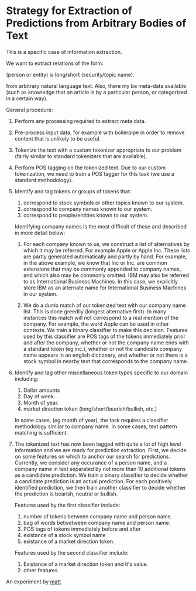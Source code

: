 # Strategy for Extraction of Predictions from Arbitrary Bodies of Text

This is a specific case of information extraction. 

We want to extract relations of the form:

(person or entity)  is long/short  (security/topic name).

from arbitrary natural language text. Also, there my be meta-data available (such as 
knowledge that an article is by a particular person, or categorized in a certain way).

General procedure:

1. Perform any processing required to extract meta data.

2. Pre-process input data, for example with boilerpipe in order to remove content that is unlikely to 
   be useful.

3. Tokenize the text with a custom tokenizer appropriate to our problem (fairly similar to standard 
   tokenizers that are available).

4. Perform POS tagging on the tokenized text. Due to our custom tokenization, we need to train 
   a POS tagger for this task (we use a standard methodology).

5. Identify and tag tokens or groups of tokens that:
   1. correspond to stock symbols or other topics known to our system. 
   2. correspond to company names known to our system.
   3. correspond to people/entities known to our system.

   Identifying company names is the most difficult of these and described in more detail below:

   1. For each company known to us, we construct a list of alternatives by which it may be
      referred. For example Apple or Apple Inc. These lists are partly generated automatically
      and partly by hand. For example, in the above example, we know that Inc or Inc. 
      are common extensions that may be commonly appended to company names, and which also
      may be commonly omitted. IBM may also be referred to as International Business Machines.
      In this case, we explicitly store IBM as an alternate name for International Business 
      Machines in our system. 

   2. We do a dumb match of our tokenized text with our company name list. This is done greedily 
      (longest alternative first). In many instances this match will not correspond to a real 
      mention of the company. For example, the word Apple can be used in other contexts. We train a 
      binary classifier to make this decision. Features used by this classifier are POS tags of
      the tokens immediately prior and after the company, whether or not the company name ends
      with a standard token (eg inc.), whether or not the candidate company
      name appears in an english dictionary, and whether or not there is a stock symbol in nearby
      text that corresponds to the company name.

6. Identify and tag other miscellaneous token types specific to our domain including:
   1. Dollar amounts
   2. Day of week.
   3. Month of year.
   4. market direction token (long/short/bearish/bullish, etc.)

   In some cases, (eg month of year), the task requires a classifier methodology similar to company
   name. In some cases, text pattern matching is sufficient.

7. The tokenized text has now been tagged with quite a lot of high level information and we are
   ready for prediction extraction. First, we decide on some features on which to anchor our 
   search for predictions. Currently, we consider any occurance of a person name, and 
   a company name in text separated by not more than 10 additional tokens as a candidate prediction.
   We train a binary classifier to decide whether a candidate prediction is an actual prediction.
   For each positively identified prediction, we then train another classifier to decide whether
   the prediction is bearish, neutral or bullish.
   
   Features used by the first classifier include: 
    1. number of tokens between company name and person name.
    2. bag of words betwetween company name and person name.
    3. POS tags of tokens immediately before and after 
    4. existance of a stock symbol name 
    5. existance of a market direction token.
   
   Features used by the second classifier include:
    1. Existance of a market direction token and it's value.
    2. other features.

An experiment by [matt](https://www.matthowlett.com)

